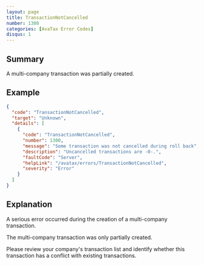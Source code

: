 ```yaml
---
layout: page
title: TransactionNotCancelled
number: 1300
categories: [AvaTax Error Codes]
disqus: 1
---
```


## Summary

A multi-company transaction was partially created.

## Example

```json
{
  "code": "TransactionNotCancelled",
  "target": "Unknown",
  "details": [
    {
      "code": "TransactionNotCancelled",
      "number": 1300,
      "message": "Some transaction was not cancelled during roll back",
      "description": "Uncancelled transactions are -0-.",
      "faultCode": "Server",
      "helpLink": "/avatax/errors/TransactionNotCancelled",
      "severity": "Error"
    }
  ]
}
```

## Explanation

A serious error occurred during the creation of a multi-company transaction.

The multi-company transaction was only partially created.

Please review your company's transaction list and identify whether this transaction has a conflict with existing transactions.
